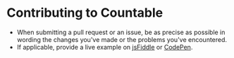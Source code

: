 # Contributing to Countable

* When submitting a pull request or an issue, be as precise as possible in wording the changes you've made or the problems you've encountered.
* If applicable, provide a live example on [jsFiddle](http://jsfiddle.net) or [CodePen](http://codepen.io).